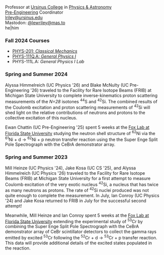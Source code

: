 Professor at [Ursinus College](https://www.ursinus.edu) in [Physics & Astronomy](https://www.ursinus.edu/academics/physics-and-astronomy/)<BR />
[Pre-Engineering](https://www.ursinus.edu/academics/pre-engineering/) Coordinator<BR />
[lriley@ursinus.edu](mailto:lriley@ursinus.edu)<BR />
Mastodon: <a  rel="me" href="https://mas.to/@lewriley">@lewriley@mas.to</a><BR />
he|him

### Fall 2024 Courses
- [PHYS-201: *Classical Mechanics*](https://ursinus.instructure.com/courses/18593)
- [PHYS-111Q.A: *General Physics I*](https://ursinus.instructure.com/courses/18543)
- PHYS-111L.A: *General Physics I Lab*

### Spring and Summer 2024
Alyssa Himmelreich (UC Physics '26) and Blake McNulty (UC Pre-Engineering '26) traveled to the Facility for Rare Isotope Beams (FRIB) at Michigan State University to complete inverse-kinematics proton scattering measurements of the <I>N=28</I> isotones <SUP>44</SUP>S and <SUP>42</SUP>Si. The combined results of the Coulomb excitation and proton scattering measurements of <SUP>42</SUP>Si will shed light on the relative contributions of neutrons and protons to the collective excitation of this nucleus.

Ewan Chattin (UC Pre-Engineering '25) spent 5 weeks at the [Fox Lab at Florida State University](http://fsunuc.physics.fsu.edu/research/fox_lab/) studying the neutron shell structure of <SUP>62</SUP>Ni via the <SUP>61</SUP>Ni + d &rarr; <SUP>62</SUP>Ni + p neutron transfer reaction using the the Super Enge Split Pole Spectrograph with the CeBrA demonstrator array.

### Spring and Summer 2023

Mill Heinze (UC Physics '24), Jake Kosa (UC CS '25), and Alyssa Himmelreich (UC Physics '26) traveled to the Facility for Rare Isotope Beams (FRIB) at Michigan State University for a first attempt to measure Coulomb excitation of the very exotic nucleus <SUP>42</SUP>Si, a nucleus that has twice as many neutrons as protons. The rate of <SUP>42</SUP>Si nuclei produced was not quite enough to complete the measurement. In July, Ian Conroy (UC Physics '24) and Jake Kosa returned to FRIB in July for the successful second attempt!

Meanwhile, Mill Heinze and Ian Conroy spent 5 weeks at the [Fox Lab at Florida State University](http://fsunuc.physics.fsu.edu/research/fox_lab/) extending the experimental study of <SUP>53</SUP>Cr by combining the Super Enge Split Pole Spectrograph with the CeBrA demonstrator array of CeBr scintillator detectors to collect the gamma rays emitted by excited <SUP>53</SUP>Cr following the <SUP>52</SUP>Cr + d &rarr; <SUP>53</SUP>Cr + p transfer reaction. This data will provide additional details of the excited states populated in the reaction.
